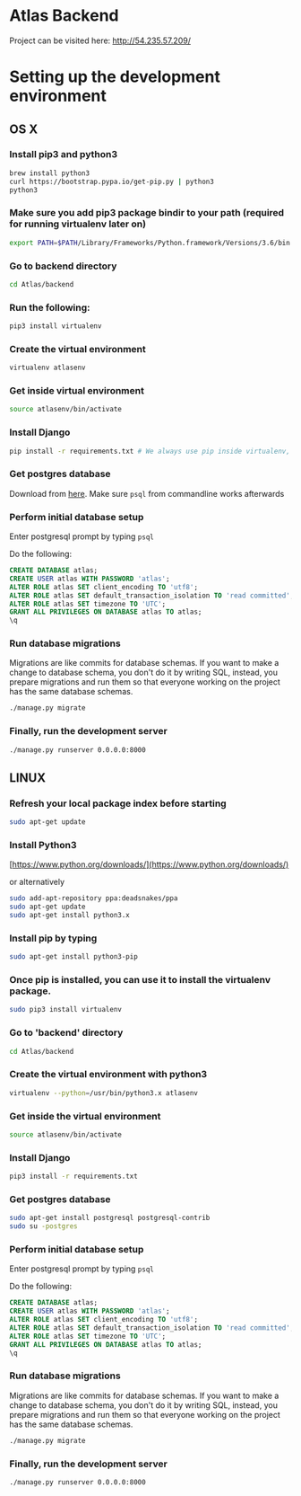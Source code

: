 # Atlas Backend
Project can be visited here:
http://54.235.57.209/

# Setting up the development environment

## OS X

### Install pip3 and python3
```bash
brew install python3
curl https://bootstrap.pypa.io/get-pip.py | python3
python3
```

### Make sure you add pip3 package bindir to your path (required for running virtualenv later on)
```bash
export PATH=$PATH/Library/Frameworks/Python.framework/Versions/3.6/bin
```

### Go to backend directory
```bash
cd Atlas/backend
```

### Run the following:
```bash
pip3 install virtualenv
```

### Create the virtual environment
```bash
virtualenv atlasenv
```

### Get inside virtual environment
```bash
source atlasenv/bin/activate
```

### Install Django
```bash
pip install -r requirements.txt # We always use pip inside virtualenv, not pip3
```

### Get postgres database
Download from [here](https://postgresapp.com/). Make sure `psql` from commandline works afterwards

### Perform initial database setup
Enter postgresql prompt by typing `psql`

Do the following:
```sql
CREATE DATABASE atlas;
CREATE USER atlas WITH PASSWORD 'atlas';
ALTER ROLE atlas SET client_encoding TO 'utf8';
ALTER ROLE atlas SET default_transaction_isolation TO 'read committed';
ALTER ROLE atlas SET timezone TO 'UTC';
GRANT ALL PRIVILEGES ON DATABASE atlas TO atlas;
\q
```

### Run database migrations
Migrations are like commits for database schemas. If you want to make a change to database schema,
you don't do it by writing SQL, instead, you prepare migrations and run them so that everyone working on
the project has the same database schemas.
```bash
./manage.py migrate
```

### Finally, run the development server
```bash
./manage.py runserver 0.0.0.0:8000
```

## LINUX

### Refresh your local package index before starting
```bash
sudo apt-get update
```

### Install Python3

[https://www.python.org/downloads/](https://www.python.org/downloads/)

or alternatively

```bash
sudo add-apt-repository ppa:deadsnakes/ppa
sudo apt-get update
sudo apt-get install python3.x
```
### Install pip by typing
```bash
sudo apt-get install python3-pip
```

### Once pip is installed, you can use it to install the virtualenv package.
```bash
sudo pip3 install virtualenv
```

### Go to 'backend' directory
```bash
cd Atlas/backend
```

### Create the virtual environment with python3
```bash
virtualenv --python=/usr/bin/python3.x atlasenv
```

### Get inside the virtual environment
```bash
source atlasenv/bin/activate
```

### Install Django
```bash
pip3 install -r requirements.txt
```

### Get postgres database
```bash
sudo apt-get install postgresql postgresql-contrib
sudo su -postgres
```

### Perform initial database setup
Enter postgresql prompt by typing `psql`

Do the following:
```sql
CREATE DATABASE atlas;
CREATE USER atlas WITH PASSWORD 'atlas';
ALTER ROLE atlas SET client_encoding TO 'utf8';
ALTER ROLE atlas SET default_transaction_isolation TO 'read committed';
ALTER ROLE atlas SET timezone TO 'UTC';
GRANT ALL PRIVILEGES ON DATABASE atlas TO atlas;
\q
```
### Run database migrations
Migrations are like commits for database schemas. If you want to make a change to database schema,
you don't do it by writing SQL, instead, you prepare migrations and run them so that everyone working on
the project has the same database schemas.
```bash
./manage.py migrate
```

### Finally, run the development server
```bash
./manage.py runserver 0.0.0.0:8000
```
